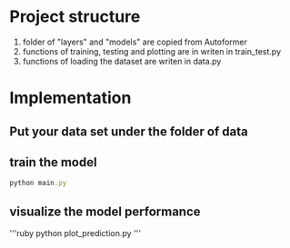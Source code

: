 # Project structure

1. folder of "layers" and "models" are copied from Autoformer
2. functions of training, testing and plotting are in writen in train_test.py
3. functions of loading the dataset are writen in data.py 

# Implementation

## Put your data set under the folder of data

## train the model

```ruby
python main.py
```

## visualize the model performance

'''ruby
python plot_prediction.py
'''
